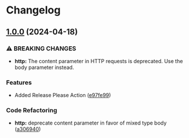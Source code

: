 # Changelog

## [1.0.0](https://github.com/tomshaw/laravel-dropbox/compare/v0.2.3...v1.0.0) (2024-04-18)


### ⚠ BREAKING CHANGES

* **http:** The content parameter in HTTP requests is deprecated. Use the body parameter instead.

### Features

* Added Release Please Action ([e97fe99](https://github.com/tomshaw/laravel-dropbox/commit/e97fe99865dc377f47498beb14fab44c71a49c5f))


### Code Refactoring

* **http:** deprecate content parameter in favor of mixed type body ([a306940](https://github.com/tomshaw/laravel-dropbox/commit/a30694029a945064e5085fcf611f2f2976309f9a))
